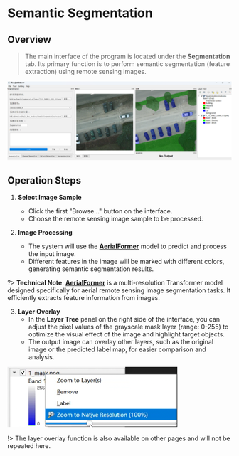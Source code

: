 # Semantic Segmentation

## Overview

> The main interface of the program is located under the **Segmentation** tab. Its primary function is to perform semantic segmentation (feature extraction) using remote sensing images.

![Interface](/segmentation.png)

## Operation Steps

1. **Select Image Sample**
   - Click the first "Browse..." button on the interface.
   - Choose the remote sensing image sample to be processed.

2. **Image Processing**
   - The system will use the [**AerialFormer**](https://github.com/UARK-AICV/AerialFormer) model to predict and process the input image.
   - Different features in the image will be marked with different colors, generating semantic segmentation results.

?> **Technical Note**: [**AerialFormer**](https://github.com/UARK-AICV/AerialFormer) is a multi-resolution Transformer model designed specifically for aerial remote sensing image segmentation tasks. It efficiently extracts feature information from images.

3. **Layer Overlay**
   - In the **Layer Tree** panel on the right side of the interface, you can adjust the pixel values of the grayscale mask layer (range: 0-255) to optimize the visual effect of the image and highlight target objects.
   - The output image can overlay other layers, such as the original image or the predicted label map, for easier comparison and analysis.

![Grayscale Mask](/mask.png)

!> The layer overlay function is also available on other pages and will not be repeated here.